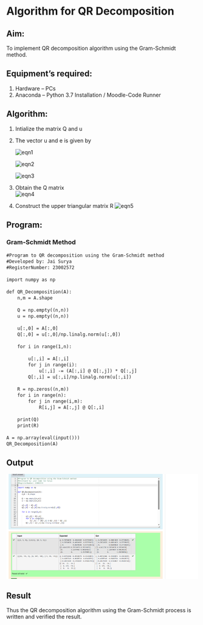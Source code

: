 # Algorithm for QR Decomposition
## Aim:
To implement QR decomposition algorithm using the Gram-Schmidt method.
## Equipment’s required:
1.	Hardware – PCs
2.	Anaconda – Python 3.7 Installation / Moodle-Code Runner
## Algorithm:
1.	Intialize the matrix Q and u
2.	The vector u and e is given by

    ![eqn1](./ex4.jpg)

    ![eqn2](./ex6.jpg)

    ![eqn3](./ex3.jpg)

3.	Obtain the Q matrix   
    ![eqn4](./ex1.jpg)
4.	Construct the upper triangular matrix R
    ![eqn5](./ex2.jpg)



## Program:
### Gram-Schmidt Method
```
#Program to QR decomposition using the Gram-Schmidt method
#Developed by: Jai Surya
#RegisterNumber: 23002572

import numpy as np

def QR_Decomposition(A):
    n,m = A.shape

    Q = np.empty((n,n))
    u = np.empty((n,n))

    u[:,0] = A[:,0]
    Q[:,0] = u[:,0]/np.linalg.norm(u[:,0])

    for i in range(1,n):
    
        u[:,i] = A[:,i]
        for j in range(i):
            u[:,i] -= (A[:,i] @ Q[:,j]) * Q[:,j]
        Q[:,i] = u[:,i]/np.linalg.norm(u[:,i])
        
    R = np.zeros((n,m))
    for i in range(n):
        for j in range(i,m):
            R[i,j] = A[:,j] @ Q[:,i]

    print(Q)
    print(R)

A = np.array(eval(input()))
QR_Decomposition(A)

```

## Output
![output09](/ss1.png)


## Result
Thus the QR decomposition algorithm using the Gram-Schmidt process is written and verified the result.